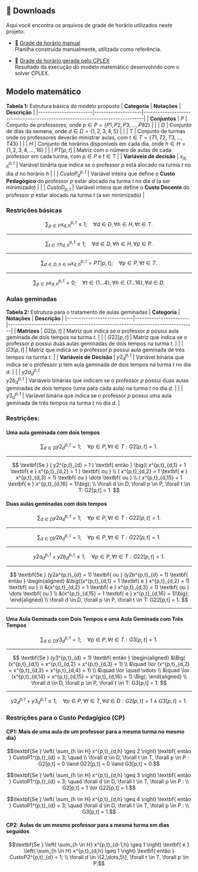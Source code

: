 ## 📂 Downloads

Aqui você encontra os arquivos de grade de horário utilizados neste projeto:

- 📘 [Grade de horário manual](Planilhas/grade_por_turma.xlsx)  
  Planilha construída manualmente, utilizada como referência.

- 📗 [Grade de horário gerada pelo CPLEX](Planilhas/grade_por_turma_CPLEX.xlsx)  
  Resultado da execução do modelo matemático desenvolvido com o solver CPLEX.

## Modelo matemático

**Tabela 1:** Estrutura básica do modelo proposto
| **Categoria**         | **Notações**       | **Descrição**                                                                 |
|-----------------------|--------------------|------------------------------------------------------------------------------|
| **Conjuntos**         | $P$              | Conjunto de professores, onde $p \in P = \{P1, P2, P3,...,P82\}$          |
|                       | $D$              | Conjunto de dias da semana, onde $d \in D = \{1, 2, 3, 4, 5\}$            |
|                       | $T$              | Conjunto de turmas onde os professores deverão ministrar aulas, com $t \in T = \{T1, T2, T3,..., T43\}$ |
|                       | $H$              | Conjunto de horários disponíveis em cada dia, onde $h \in H = \{1, 2, 3, 4,..., 16\}$ |
|                       | $PT[p,t]$        | Matriz com o número de aulas de cada professor em cada turma, com $p \in P$ e $t \in T$ |
| **Variáveis de decisão** | $x^{p,t}_{d,h}$  | Variável binária que indica se o professor $p$ está alocado na turma $t$ no dia $d$ no horário $h$ |
|                       | $CustoP^{p,t}_{d}$ | Variável inteira que define o **Custo Pedagógico** do professor $p$ estar alocado na turma $t$ no dia $d$ (a ser minimizado) |
|                       | $CustoD_{p,t}$   | Variável inteira que define o **Custo Docente** do professor $p$ estar alocado na turma $t$ (a ser minimizado) |


### Restrições básicas

$$
\sum_{p \in P} x^{p,t}_{d,h} \leq 1; \quad \forall d \in D, \forall h \in H, \forall t \in T.  
$$

---

$$
\sum_{t \in T} x^{p,t}_{d,h} \leq 1; \quad \forall d \in D, \forall h \in H, \forall p \in P.
$$

---

$$\sum_{d \in D, h \in H} x^{p,t}_{d,h} = PT[p,t]; \quad \forall p \in P, \forall t \in T.$$

---

$$\sum_{p \in P} x^{p,t}_{d,h} = 0; \quad \forall t \in \{1...4\}, \forall h \in \{7...16\}, \forall d \in D.$$

### Aulas geminadas


**Tabela 2:** Estrutura para o tratamento de aulas geminadas
| **Categoria**              | **Notações**          | **Descrição**                                                                 |
|----------------------------|-----------------------|-------------------------------------------------------------------------------|
| **Matrizes**               | $G2[p,t]$           | Matriz que indica se o professor $p$ possui aula geminada de dois tempos na turma $t$. |
|                            | $G22[p,t]$          | Matriz que indica se o professor $p$ possui duas aulas geminadas de dois tempos na turma $t$. |
|                            | $G3[p,t]$           | Matriz que indica se o professor $p$ possui aula geminada de três tempos na turma $t$. |
| **Variáveis de Decisão**    | $y2^{p,t}_{d}$      | Variável binária que indica se o professor $p$ tem aula geminada de dois tempos na turma $t$ no dia $d$. |
|                            | $y2a^{p,t}_{d}$ <br> $y2b^{p,t}_{d}$ | Variáveis binárias que indicam se o professor $p$ possui duas aulas geminadas de dois tempos (uma para cada aula) na turma $t$ no dia $d$. |
|                            | $y3^{p,t}_{d}$      | Variável binária que indica se o professor $p$ possui uma aula geminada de três tempos na turma $t$ no dia $d$. |

### Restrições:

#### Uma aula geminada com dois tempos

$$\sum_{d \in D} y2^{p,t}_{d} = 1; \quad \forall p \in P, \forall t \in T: G2[p,t]=1.$$

---

$$
\textbf{Se } ( y2^{p,t}_{d} = 1 ) \textbf{ então } \big(( x^{p,t}_{d,1} = 1 \textbf{ e } x^{p,t}_{d,2} = 1 ) \textbf{ ou } \\ 
( x^{p,t}_{d,2} = 1 \textbf{ e } x^{p,t}_{d,3} = 1) \textbf{ ou } \dots \textbf{ ou } \\ 
( x^{p,t}_{d,15} = 1 \textbf{ e } x^{p,t}_{d,16} = 1)\big); \\ 
\forall d \in D, \forall p \in P, \forall t \in T: G2[p,t] = 1.
$$

#### Duas aulas geminadas com dois tempos

$$\sum_{d \in D} y2a^{p,t}_{d} = 1; \quad \forall p \in P, \forall t \in T : G22[p,t]=1.$$

---

$$\sum_{d \in D} y2b^{p,t}_{d} = 1; \quad \forall p \in P, \forall t \in T : G22[p,t]=1.$$

---

$$y2a^{p,t}_{d} + y2b^{p,t}_{d} \leq 1; \quad \forall p \in P, \forall t \in T: G22[p,t]=1.$$

---

$$
\textbf{Se } (y2a^{p,t}_{d} = 1) \textbf{ ou } (y2b^{p,t}_{d} = 1) \textbf{ então } 
\begin{aligned}
&\big((x^{p,t}_{d,1} = 1 \textbf{ e } x^{p,t}_{d,2} = 1) \textbf{ ou } \\
&(x^{p,t}_{d,2} = 1 \textbf{ e } x^{p,t}_{d,3} = 1) \textbf{ ou } \dots \textbf{ ou } \\
&(x^{p,t}_{d,15} = 1 \textbf{ e } x^{p,t}_{d,16} = 1)\big);
\end{aligned}
\\ \forall d \in D, \forall p \in P, \forall t \in T: G22[p,t] = 1.
$$

---

#### Uma Aula Geminada com Dois Tempos e uma Aula Geminada com Três Tempos

$$\sum_{d \in D} y3^{p,t}_{d} = 1; \quad \forall p \in P, \forall t \in T : G3[p,t]=1.$$

---

$$
\textbf{Se } (y3^{p,t}_{d} = 1) \textbf{ então }
\begin{aligned}
&\Big(
  (x^{p,t}_{d,1} = x^{p,t}_{d,2} = x^{p,t}_{d,3} = 1) \\
&\quad \lor (x^{p,t}_{d,2} = x^{p,t}_{d,3} = x^{p,t}_{d,4} = 1) \\
&\quad \lor \quad \vdots \\
&\quad \lor (x^{p,t}_{d,14} = x^{p,t}_{d,15} = x^{p,t}_{d,16} = 1)
\Big);
\end{aligned}
\\ \forall d \in D, \forall p \in P, \forall t \in T: G3[p,t] = 1.
$$

---

$$y2^{p,t}_{d} + y3^{p,t}_{d} \leq 1; \quad \forall p \in P, \forall t \in T, \forall d \in D: G2[p,t]=1 \land G3[p,t]=1.$$

### Restrições para o Custo Pedagígico (CP)

#### CP1: Mais de uma aula de um professor para a mesma turma no mesmo dia}


$$\textbf{Se } \left( \sum_{h \in H} x^{p,t}_{d,h} \geq 2 \right) \textbf{ então } CustoP1^{p,t}_{d} = 3; \quad \\ \forall d \in D, \forall t \in T, \forall p \in P : G2[p,t] = 0 \land G22[p,t] = 0 \land G3[p,t] = 0.$$

$$\textbf{Se } \left( \sum_{h \in H} x^{p,t}_{d,h} \geq 3 \right) \textbf{ então } CustoP1^{p,t}_{d} = 3; \quad \forall d \in D, \forall t \in T, \forall p \in P : \\
G2[p,t] = 1 \lor G22[p,t] = 1.$$

$$\textbf{Se } \left( \sum_{h \in H} x^{p,t}_{d,h} \geq 4 \right) \textbf{ então } CustoP1^{p,t}_{d} = 3; \quad \forall d \in D, \forall t \in T, \forall p \in P : \\
G3[p,t] = 1.$$

#### CP2: Aulas de um mesmo professor para a mesma turma em dias seguidos

$$\textbf{Se } 
\left( \sum_{h \in H} x^{p,t}_{d-1,h} \geq 1 \right) 
\textbf{ e } 
\left( \sum_{h \in H} x^{p,t}_{d,h} \geq 1 \right) 
\textbf{ então } 
CustoP2^{p,t}_{d} = 1; \\
\forall d \in \{2,\dots,5\}, \forall t \in T, \forall p \in P.$$






